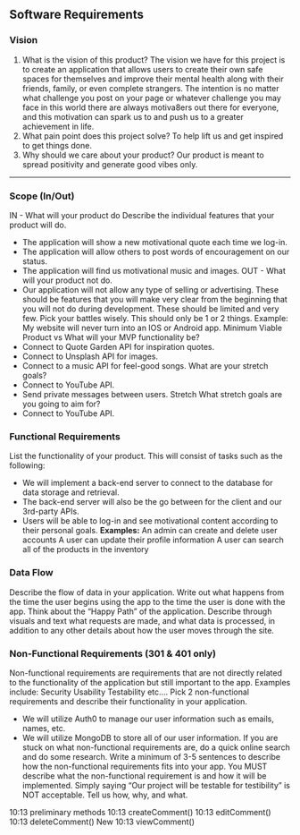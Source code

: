 ## Software Requirements

### Vision

1. What is the vision of this product? The vision we have for this project is to create an application that allows users to create their own safe spaces for themselves and improve their mental health along with their friends, family, or even complete strangers. The intention is no matter what challenge you post on your page or whatever challenge you may face in this world there are always motiva8ers out there for everyone, and this motivation can spark us to and push us to a greater achievement in life.
2. What pain point does this project solve? To help lift us and get inspired to get things done.
3. Why should we care about your product? Our product is meant to spread positivity and generate good vibes only.
<hr>

### Scope (In/Out)

IN - What will your product do
Describe the individual features that your product will do.

- The application will show a new motivational quote each time we log-in.
- The application will allow others to post words of encouragement on our status.
- The application will find us motivational music and images.
  OUT - What will your product not do.
- Our application will not allow any type of selling or advertising.
  These should be features that you will make very clear from the beginning that you will not do during development. These should be limited and very few. Pick your battles wisely. This should only be 1 or 2 things. Example: My website will never turn into an IOS or Android app.
  Minimum Viable Product vs
  What will your MVP functionality be?
- Connect to Quote Garden API for inspiration quotes.
- Connect to Unsplash API for images.
- Connect to a music API for feel-good songs.
  What are your stretch goals?
- Connect to YouTube API.
- Send private messages between users.
  Stretch
  What stretch goals are you going to aim for?
- Connect to YouTube API.

### Functional Requirements

List the functionality of your product. This will consist of tasks such as the following:

- We will implement a back-end server to connect to the database for data storage and retrieval.
- The back-end server will also be the go between for the client and our 3rd-party APIs.
- Users will be able to log-in and see motivational content according to their personal goals.
  **Examples:**
  An admin can create and delete user accounts
  A user can update their profile information
  A user can search all of the products in the inventory

### Data Flow

Describe the flow of data in your application. Write out what happens from the time the user begins using the app to the time the user is done with the app. Think about the “Happy Path” of the application. Describe through visuals and text what requests are made, and what data is processed, in addition to any other details about how the user moves through the site.

### Non-Functional Requirements (301 & 401 only)

Non-functional requirements are requirements that are not directly related to the functionality of the application but still important to the app.
Examples include:
Security
Usability
Testability
etc….
Pick 2 non-functional requirements and describe their functionality in your application.

- We will utilize Auth0 to manage our user information such as emails, names, etc.
- We will utilize MongoDB to store all of our user information.
  If you are stuck on what non-functional requirements are, do a quick online search and do some research. Write a minimum of 3-5 sentences to describe how the non-functional requirements fits into your app.
  You MUST describe what the non-functional requirement is and how it will be implemented. Simply saying “Our project will be testable for testibility” is NOT acceptable. Tell us how, why, and what.

10:13
preliminary methods
10:13
createComment()
10:13
editComment()
10:13
deleteComment()
New
10:13
viewComment()
